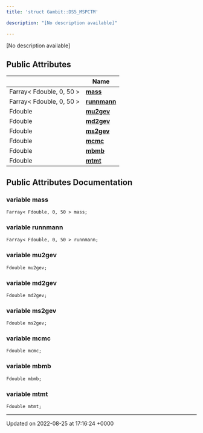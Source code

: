 ```yaml
---
title: 'struct Gambit::DS5_MSPCTM'

description: "[No description available]"

---
```









[No description available]

## Public Attributes

|                | Name           |
| -------------- | -------------- |
| Farray< Fdouble, 0, 50 > | **[mass](/documentation/code/classes/structgambit_1_1ds5__mspctm/#variable-mass)**  |
| Farray< Fdouble, 0, 50 > | **[runnmann](/documentation/code/classes/structgambit_1_1ds5__mspctm/#variable-runnmann)**  |
| Fdouble | **[mu2gev](/documentation/code/classes/structgambit_1_1ds5__mspctm/#variable-mu2gev)**  |
| Fdouble | **[md2gev](/documentation/code/classes/structgambit_1_1ds5__mspctm/#variable-md2gev)**  |
| Fdouble | **[ms2gev](/documentation/code/classes/structgambit_1_1ds5__mspctm/#variable-ms2gev)**  |
| Fdouble | **[mcmc](/documentation/code/classes/structgambit_1_1ds5__mspctm/#variable-mcmc)**  |
| Fdouble | **[mbmb](/documentation/code/classes/structgambit_1_1ds5__mspctm/#variable-mbmb)**  |
| Fdouble | **[mtmt](/documentation/code/classes/structgambit_1_1ds5__mspctm/#variable-mtmt)**  |

## Public Attributes Documentation

### variable mass

```
Farray< Fdouble, 0, 50 > mass;
```


### variable runnmann

```
Farray< Fdouble, 0, 50 > runnmann;
```


### variable mu2gev

```
Fdouble mu2gev;
```


### variable md2gev

```
Fdouble md2gev;
```


### variable ms2gev

```
Fdouble ms2gev;
```


### variable mcmc

```
Fdouble mcmc;
```


### variable mbmb

```
Fdouble mbmb;
```


### variable mtmt

```
Fdouble mtmt;
```


-------------------------------

Updated on 2022-08-25 at 17:16:24 +0000